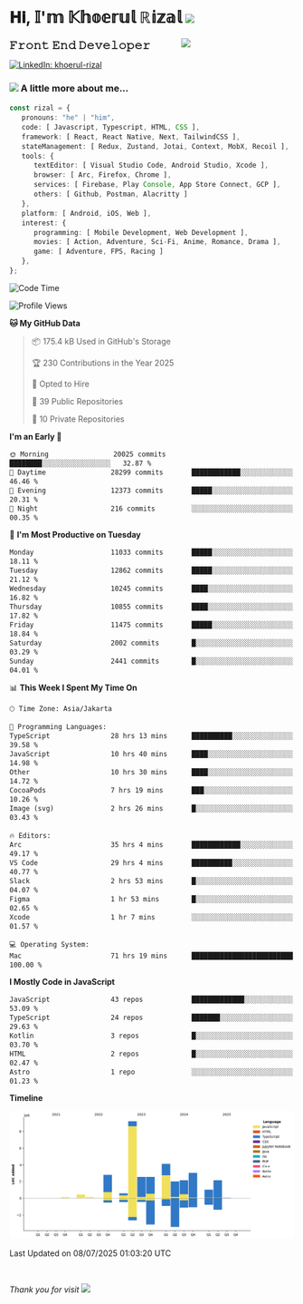<h1> 𝐇𝐢, 𝕀'𝕞 𝕂𝕙𝕠𝕖𝕣𝕦𝕝 ℝ𝕚𝕫𝕒𝕝 <img src="https://media.giphy.com/media/mGcNjsfWAjY5AEZNw6/giphy.gif" width="50"></h1>
<img align='right' src="https://media.giphy.com/media/v1.Y2lkPTc5MGI3NjExOWI2ajR2NGJubzBsZHFuaHMwajRrcDNsNXJwOG8yb3F0NjhkNXF4OSZlcD12MV9pbnRlcm5hbF9naWZfYnlfaWQmY3Q9cw/fkZukR450RQ1qnGaq9/giphy.gif" width="200">
<strong style="font-size:20px;">𝙵𝚛𝚘𝚗𝚝 𝙴𝚗𝚍 𝙳𝚎𝚟𝚎𝚕𝚘𝚙𝚎𝚛</strong>
</p></em>

[![LinkedIn: khoerul-rizal](https://img.shields.io/badge/khoerul--rizal-blue?style=flat-square&logo=Linkedin&logoColor=white&link=https://www.linkedin.com/in/khoerul-rizal/)](https://www.linkedin.com/in/khoerul-rizal/)

### <img src="https://media.giphy.com/media/VgCDAzcKvsR6OM0uWg/giphy.gif" width="50"> A little more about me...

```typescript
const rizal = {
   pronouns: "he" | "him",
   code: [ Javascript, Typescript, HTML, CSS ],
   framework: [ React, React Native, Next, TailwindCSS ],
   stateManagement: [ Redux, Zustand, Jotai, Context, MobX, Recoil ],
   tools: {
      textEditor: [ Visual Studio Code, Android Studio, Xcode ],
      browser: [ Arc, Firefox, Chrome ],
      services: [ Firebase, Play Console, App Store Connect, GCP ],
      others: [ Github, Postman, Alacritty ]
   },
   platform: [ Android, iOS, Web ],
   interest: {
      programming: [ Mobile Development, Web Development ],
      movies: [ Action, Adventure, Sci-Fi, Anime, Romance, Drama ],
      game: [ Adventure, FPS, Racing ]
   },
};
```

<!--START_SECTION:waka-->
![Code Time](http://img.shields.io/badge/Code%20Time-3%2C308%20hrs%2051%20mins-blue)

![Profile Views](http://img.shields.io/badge/Profile%20Views-0-blue)

**🐱 My GitHub Data** 

> 📦 175.4 kB Used in GitHub's Storage 
 > 
> 🏆 230 Contributions in the Year 2025
 > 
> 💼 Opted to Hire
 > 
> 📜 39 Public Repositories 
 > 
> 🔑 10 Private Repositories 
 > 
**I'm an Early 🐤** 

```text
🌞 Morning                20025 commits       ████████░░░░░░░░░░░░░░░░░   32.87 % 
🌆 Daytime                28299 commits       ████████████░░░░░░░░░░░░░   46.46 % 
🌃 Evening                12373 commits       █████░░░░░░░░░░░░░░░░░░░░   20.31 % 
🌙 Night                  216 commits         ░░░░░░░░░░░░░░░░░░░░░░░░░   00.35 % 
```
📅 **I'm Most Productive on Tuesday** 

```text
Monday                   11033 commits       █████░░░░░░░░░░░░░░░░░░░░   18.11 % 
Tuesday                  12862 commits       █████░░░░░░░░░░░░░░░░░░░░   21.12 % 
Wednesday                10245 commits       ████░░░░░░░░░░░░░░░░░░░░░   16.82 % 
Thursday                 10855 commits       ████░░░░░░░░░░░░░░░░░░░░░   17.82 % 
Friday                   11475 commits       █████░░░░░░░░░░░░░░░░░░░░   18.84 % 
Saturday                 2002 commits        █░░░░░░░░░░░░░░░░░░░░░░░░   03.29 % 
Sunday                   2441 commits        █░░░░░░░░░░░░░░░░░░░░░░░░   04.01 % 
```


📊 **This Week I Spent My Time On** 

```text
🕑︎ Time Zone: Asia/Jakarta

💬 Programming Languages: 
TypeScript               28 hrs 13 mins      ██████████░░░░░░░░░░░░░░░   39.58 % 
JavaScript               10 hrs 40 mins      ████░░░░░░░░░░░░░░░░░░░░░   14.98 % 
Other                    10 hrs 30 mins      ████░░░░░░░░░░░░░░░░░░░░░   14.72 % 
CocoaPods                7 hrs 19 mins       ███░░░░░░░░░░░░░░░░░░░░░░   10.26 % 
Image (svg)              2 hrs 26 mins       █░░░░░░░░░░░░░░░░░░░░░░░░   03.43 % 

🔥 Editors: 
Arc                      35 hrs 4 mins       ████████████░░░░░░░░░░░░░   49.17 % 
VS Code                  29 hrs 4 mins       ██████████░░░░░░░░░░░░░░░   40.77 % 
Slack                    2 hrs 53 mins       █░░░░░░░░░░░░░░░░░░░░░░░░   04.07 % 
Figma                    1 hr 53 mins        █░░░░░░░░░░░░░░░░░░░░░░░░   02.65 % 
Xcode                    1 hr 7 mins         ░░░░░░░░░░░░░░░░░░░░░░░░░   01.57 % 

💻 Operating System: 
Mac                      71 hrs 19 mins      █████████████████████████   100.00 % 
```

**I Mostly Code in JavaScript** 

```text
JavaScript               43 repos            █████████████░░░░░░░░░░░░   53.09 % 
TypeScript               24 repos            ███████░░░░░░░░░░░░░░░░░░   29.63 % 
Kotlin                   3 repos             █░░░░░░░░░░░░░░░░░░░░░░░░   03.70 % 
HTML                     2 repos             █░░░░░░░░░░░░░░░░░░░░░░░░   02.47 % 
Astro                    1 repo              ░░░░░░░░░░░░░░░░░░░░░░░░░   01.23 % 
```



**Timeline**

![Lines of Code chart](https://raw.githubusercontent.com/khoerulrizal/khoerulrizal/main/assets/bar_graph.png)


 Last Updated on 08/07/2025 01:03:20 UTC
<!--END_SECTION:waka-->
</details>
<br/>

<em>Thank you for visit</em> <img src="https://media.giphy.com/media/v1.Y2lkPTc5MGI3NjExcHdvNm1qZWtjaGw0ZjdwM3Z3NnY2dHlueTVuODBta2FiY20wM2YybSZlcD12MV9pbnRlcm5hbF9naWZfYnlfaWQmY3Q9cw/tV25tpdKqdFa9x81k2/giphy.gif" width="40">
